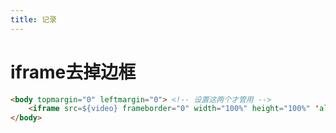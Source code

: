 ```yaml
---
title: 记录
---
```


# iframe去掉边框

```html
<body topmargin="0" leftmargin="0"> <!-- 设置这两个才管用 -->
    <iframe src=${video} frameborder="0" width="100%" height="100%" 'allowfullscreen'/>
</body>
```


                      